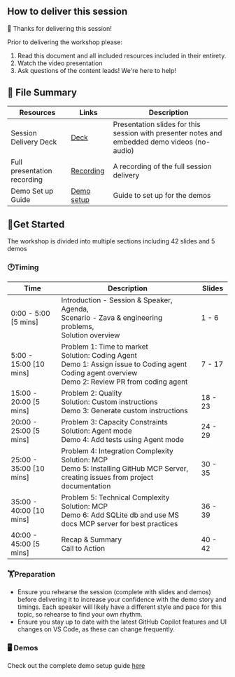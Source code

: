 ## How to deliver this session

🥇 Thanks for delivering this session!

Prior to delivering the workshop please:

1.  Read this document and all included resources included in their entirety.
2.  Watch the video presentation
3.  Ask questions of the content leads! We're here to help!


## 📁 File Summary

| Resources          | Links                            | Description |
|-------------------|----------------------------------|-------------------|
| Session Delivery Deck     |  [Deck](https://aka.ms/AAxs9wd) | Presentation slides for this session with presenter notes and embedded demo videos (no-audio) |
| Full presentation recording | [Recording](http://aka.ms/AAxtwjw) | A recording of the full session delivery |
| Demo Set up Guide     |  [Demo setup](./00-setup/demo-setup.md) | Guide to set up for the demos |


## 🚀Get Started

The workshop is divided into multiple sections including 42 slides and 5 demos

### 🕐Timing

| Time        | Description | Slides
--------------|------------- |-------------
0:00 - 5:00 [5 mins]  | Introduction - Session & Speaker, <br> Agenda, <br> Scenario - Zava & engineering problems, <br> Solution overview | 1 - 6
5:00 - 15:00 [10 mins]  | Problem 1: Time to market <br> Solution: Coding Agent <br> Demo 1: Assign issue to Coding agent <br> Coding agent overview <br> Demo 2: Review PR from coding agent | 7 - 17
15:00 - 20:00 [5 mins] | Problem 2: Quality <br> Solution: Custom instructions <br> Demo 3: Generate custom instructions | 18 - 23
20:00 - 25:00 [5 mins]  | Problem 3: Capacity Constraints <br> Solution: Agent mode <br> Demo 4: Add tests using Agent mode | 24 - 29
25:00 - 35:00 [10 mins]  | Problem 4: Integration Complexity <br> Solution: MCP <br> Demo 5: Installing GitHub MCP Server, creating issues from project documentation |30 - 35
35:00 - 40:00 [10 mins]  | Problem 5: Technical Complexity <br> Solution: MCP <br> Demo 6: Add SQLite db and use MS docs MCP server for best practices| 36 - 39
40:00 - 45:00 [5 mins]  | Recap & Summary <br> Call to Action | 40 - 42

### 🏋️Preparation

- Ensure you rehearse the session (complete with slides and demos) before delivering it to increase your confidence with the demo story and timings. Each speaker will likely have a different style and pace for this topic, so rehearse to find your own rhythm.
- Ensure you stay up to date with the latest GitHub Copilot features and UI changes on VS Code, as these can change frequently.


### 🖥️ Demos

Check out the complete demo setup guide [here](./00-setup/demo-setup.md)



